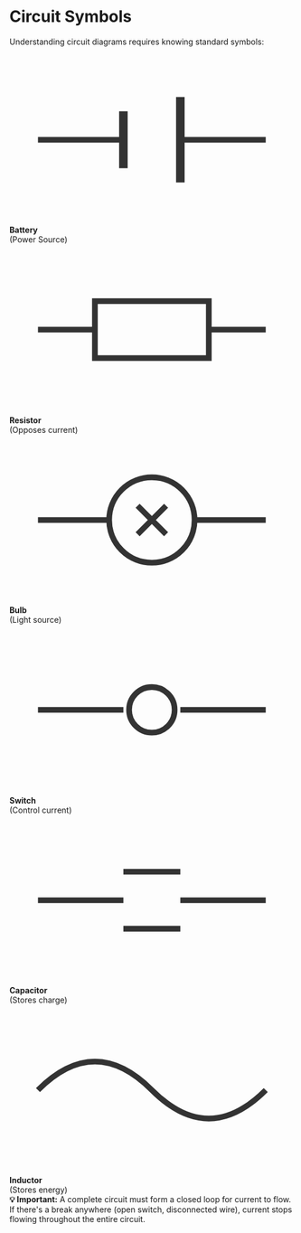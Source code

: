 # Circuit Symbols

<p>Understanding circuit diagrams requires knowing standard symbols:</p>
                    
<div class="symbol-grid">
    <div class="symbol-card">
        <svg viewBox="0 0 100 60">
            <line x1="10" y1="30" x2="40" y2="30" stroke="#333" stroke-width="2"/>
            <line x1="60" y1="30" x2="90" y2="30" stroke="#333" stroke-width="2"/>
            <line x1="40" y1="20" x2="40" y2="40" stroke="#333" stroke-width="3"/>
            <line x1="60" y1="15" x2="60" y2="45" stroke="#333" stroke-width="3"/>
        </svg>
        <strong>Battery</strong><br>
        (Power Source)
    </div>
    <div class="symbol-card">
        <svg viewBox="0 0 100 60">
            <line x1="10" y1="30" x2="30" y2="30" stroke="#333" stroke-width="2"/>
            <rect x="30" y="20" width="40" height="20" fill="none" stroke="#333" stroke-width="2"/>
            <line x1="70" y1="30" x2="90" y2="30" stroke="#333" stroke-width="2"/>
        </svg>
                            <strong>Resistor</strong><br>
                            (Opposes current)
                        </div>
                        <div class="symbol-card">
                            <svg viewBox="0 0 100 60">
                                <line x1="10" y1="30" x2="35" y2="30" stroke="#333" stroke-width="2"/>
                                <circle cx="50" cy="30" r="15" fill="none" stroke="#333" stroke-width="2"/>
                                <line x1="65" y1="30" x2="90" y2="30" stroke="#333" stroke-width="2"/>
                                <line x1="45" y1="25" x2="55" y2="35" stroke="#333" stroke-width="2"/>
                                <line x1="45" y1="35" x2="55" y2="25" stroke="#333" stroke-width="2"/>
                            </svg>
                            <strong>Bulb</strong><br>
                            (Light source)
                        </div>
                        <div class="symbol-card">
                            <svg viewBox="0 0 100 60">
                                <line x1="10" y1="30" x2="40" y2="30" stroke="#333" stroke-width="2"/>
                                <circle cx="50" cy="30" r="8" fill="none" stroke="#333" stroke-width="2"/>
                                <line x1="60" y1="30" x2="90" y2="30" stroke="#333" stroke-width="2"/>
                            </svg>
                            <strong>Switch</strong><br>
                            (Control current)
                        </div>
                        <div class="symbol-card">
                            <svg viewBox="0 0 100 60">
                                <line x1="10" y1="30" x2="40" y2="30" stroke="#333" stroke-width="2"/>
                                <line x1="40" y1="20" x2="60" y2="20" stroke="#333" stroke-width="2"/>
                                <line x1="40" y1="40" x2="60" y2="40" stroke="#333" stroke-width="2"/>
                                <line x1="60" y1="30" x2="90" y2="30" stroke="#333" stroke-width="2"/>
                            </svg>
                            <strong>Capacitor</strong><br>
                            (Stores charge)
                        </div>
                        <div class="symbol-card">
                            <svg viewBox="0 0 100 60">
                                <path d="M 10,30 Q 30,10 50,30 T 90,30" fill="none" stroke="#333" stroke-width="2"/>
                            </svg>
                            <strong>Inductor</strong><br>
                            (Stores energy)
                        </div>
                    </div>
                    
<div class="note">
                        <strong>💡 Important:</strong> A complete circuit must form a closed loop for current to flow. If there's a break anywhere (open switch, disconnected wire), current stops flowing throughout the entire circuit.
                    </div>
                </div>
            </div>